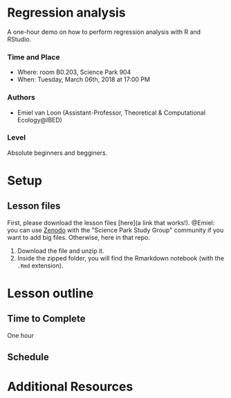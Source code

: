 # Regression analysis
A one-hour demo on how to perform regression analysis with R and RStudio. 

### Time and Place
- Where: room B0.203, Science Park 904  
- When:  Tuesday, March 06th, 2018 at 17:00 PM

### Authors
- Emiel van Loon (Assistant-Professor, Theoretical & Computational Ecology@IBED)

### Level
Absolute beginners and begginers.  

# Setup
## Lesson files
First, please download the lesson files [here](a link that works!).
@Emiel: you can use [Zenodo](https://zenodo.org/communities/scienceparkstudygroup/?page=1&size=20) with the "Science Park Study Group" community 
if you want to add big files. Otherwise, here in that repo.

1. Download the file and unzip it.
2. Inside the zipped folder, you will find the Rmarkdown notebook (with the ``.Rmd`` extension). 

# Lesson outline
## Time to Complete
One hour

## Schedule

# Additional Resources 
